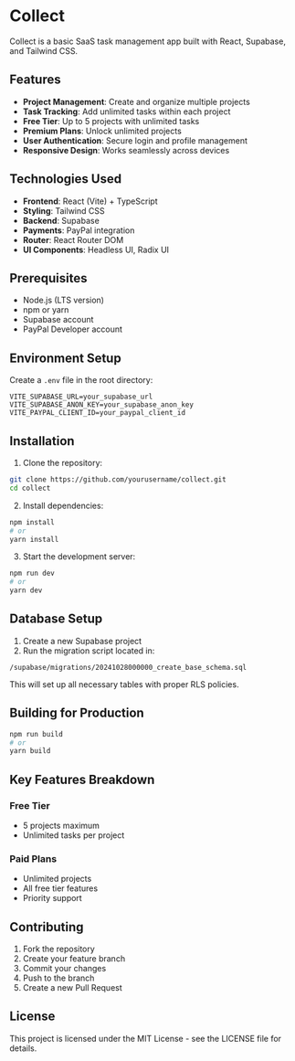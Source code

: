 # Collect

Collect is a basic SaaS task management app built with React, Supabase, and Tailwind CSS.

## Features

- **Project Management**: Create and organize multiple projects
- **Task Tracking**: Add unlimited tasks within each project
- **Free Tier**: Up to 5 projects with unlimited tasks
- **Premium Plans**: Unlock unlimited projects
- **User Authentication**: Secure login and profile management
- **Responsive Design**: Works seamlessly across devices

## Technologies Used

- **Frontend**: React (Vite) + TypeScript
- **Styling**: Tailwind CSS
- **Backend**: Supabase
- **Payments**: PayPal integration
- **Router**: React Router DOM
- **UI Components**: Headless UI, Radix UI

## Prerequisites

- Node.js (LTS version)
- npm or yarn
- Supabase account
- PayPal Developer account

## Environment Setup

Create a `.env` file in the root directory:

```env
VITE_SUPABASE_URL=your_supabase_url
VITE_SUPABASE_ANON_KEY=your_supabase_anon_key
VITE_PAYPAL_CLIENT_ID=your_paypal_client_id
```

## Installation

1. Clone the repository:
```bash
git clone https://github.com/yourusername/collect.git
cd collect
```

2. Install dependencies:
```bash
npm install
# or
yarn install
```

3. Start the development server:
```bash
npm run dev
# or
yarn dev
```

## Database Setup

1. Create a new Supabase project
2. Run the migration script located in:
```
/supabase/migrations/20241028000000_create_base_schema.sql
```

This will set up all necessary tables with proper RLS policies.

## Building for Production

```bash
npm run build
# or
yarn build
```

## Key Features Breakdown

### Free Tier
- 5 projects maximum
- Unlimited tasks per project

### Paid Plans
- Unlimited projects
- All free tier features
- Priority support

## Contributing

1. Fork the repository
2. Create your feature branch
3. Commit your changes
4. Push to the branch
5. Create a new Pull Request

## License

This project is licensed under the MIT License - see the LICENSE file for details.